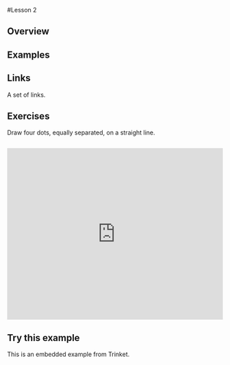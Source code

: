 #Lesson 2

## Overview

## Examples


## Links

A set of links.

## Exercises


Draw four dots, equally separated, on a straight line.

```
```
<iframe src="https://trinket.io/embed/python/7e3641629d" width="100%" height="400" frameborder="0" marginwidth="0" marginheight="0" allowfullscreen></iframe>


## Try this example

This is an embedded example from Trinket.
